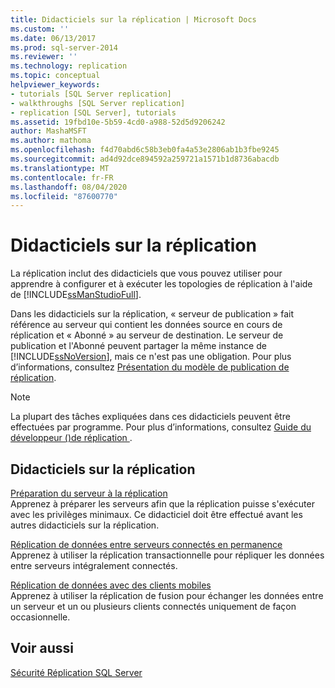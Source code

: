```yaml
---
title: Didacticiels sur la réplication | Microsoft Docs
ms.custom: ''
ms.date: 06/13/2017
ms.prod: sql-server-2014
ms.reviewer: ''
ms.technology: replication
ms.topic: conceptual
helpviewer_keywords:
- tutorials [SQL Server replication]
- walkthroughs [SQL Server replication]
- replication [SQL Server], tutorials
ms.assetid: 19fbd10e-5b59-4cd0-a988-52d5d9206242
author: MashaMSFT
ms.author: mathoma
ms.openlocfilehash: f4d70abd6c58b3eb0fa4a53e2806ab1b3fbe9245
ms.sourcegitcommit: ad4d92dce894592a259721a1571b1d8736abacdb
ms.translationtype: MT
ms.contentlocale: fr-FR
ms.lasthandoff: 08/04/2020
ms.locfileid: "87600770"
---
```

# <a name="replication-tutorials"></a>Didacticiels sur la réplication
  La réplication inclut des didacticiels que vous pouvez utiliser pour apprendre à configurer et à exécuter les topologies de réplication à l'aide de [!INCLUDE[ssManStudioFull](../../includes/ssmanstudiofull-md.md)].  
  
 Dans les didacticiels sur la réplication, « serveur de publication » fait référence au serveur qui contient les données source en cours de réplication et « Abonné » au serveur de destination. Le serveur de publication et l'Abonné peuvent partager la même instance de [!INCLUDE[ssNoVersion](../../includes/ssnoversion-md.md)], mais ce n'est pas une obligation. Pour plus d’informations, consultez [Présentation du modèle de publication de réplication](publish/replication-publishing-model-overview.md).  
  
> [!NOTE]  
>  La plupart des tâches expliquées dans ces didacticiels peuvent être effectuées par programme. Pour plus d’informations, consultez [Guide du développeur &#40;&#41;de réplication ](concepts/replication-developer-documentation.md).  
  
## <a name="replication-tutorials"></a>Didacticiels sur la réplication  
 [Préparation du serveur à la réplication](tutorial-preparing-the-server-for-replication.md)  
 Apprenez à préparer les serveurs afin que la réplication puisse s'exécuter avec les privilèges minimaux. Ce didacticiel doit être effectué avant les autres didacticiels sur la réplication.  
  
 [Réplication de données entre serveurs connectés en permanence](tutorial-replicating-data-between-continuously-connected-servers.md)  
 Apprenez à utiliser la réplication transactionnelle pour répliquer les données entre serveurs intégralement connectés.  
  
 [Réplication de données avec des clients mobiles](tutorial-replicating-data-with-mobile-clients.md)  
 Apprenez à utiliser la réplication de fusion pour échanger les données entre un serveur et un ou plusieurs clients connectés uniquement de façon occasionnelle.  
  
## <a name="see-also"></a>Voir aussi  
 [Sécurité Réplication SQL Server](security/view-and-modify-replication-security-settings.md)  
  
  
